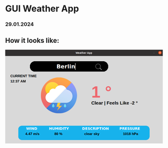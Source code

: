 # GUI Weather App

### 29.01.2024  

## How it looks like:
![Local Image](./img/for_readme/Screenshot.png)
